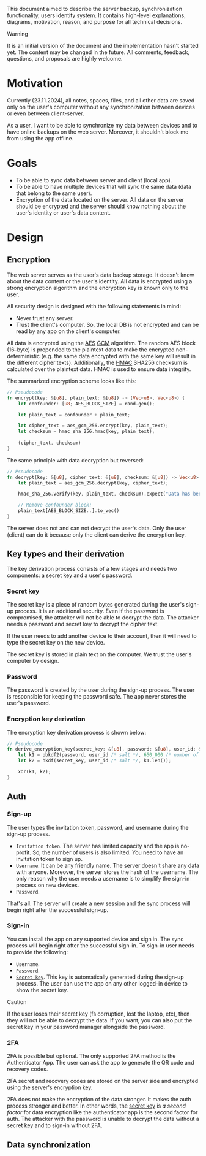 This document aimed to describe the server backup, synchronization functionality, users identity system. It contains high-level explanations, diagrams, motivation, reason, and purpose for all technical decisions.

> [!WARNING]
> It is an initial version of the document and the implementation hasn't started yet. The content may be changed in the future.
> All comments, feedback, questions, and proposals are highly welcome.

# Motivation

Currently (23.11.2024), all notes, spaces, files, and all other data are saved only on the user's computer without any synchronization between devices or even between client-server.

As a user, I want to be able to synchronize my data between devices and to have online backups on the web server. Moreover, it shouldn't block me from using the app offline.

# Goals

- To be able to sync data between server and client (local app).
- To be able to have multiple devices that will sync the same data (data that belong to the same user).
- Encryption of the data located on the server. All data on the server should be encrypted and the server should know nothing about the user's identity or user's data content.

# Design

## Encryption

The web server serves as the user's data backup storage. It doesn't know about the data content or the user's identity. All data is encrypted using a strong encryption algorithm and the encryption key is known only to the user.

All security design is designed with the following statements in mind:

* Never trust any server.
* Trust the client's computer. So, the local DB is not encrypted and can be read by any app on the client's computer.

All data is encrypted using the [AES](https://en.wikipedia.org/wiki/Advanced_Encryption_Standard) [GCM](https://en.wikipedia.org/wiki/Galois/Counter_Mode) algorithm. The random AES block (16-byte) is prepended to the plaintext data to make the encrypted non-deterministic (e.g. the same data encrypted with the same key will result in the different cipher texts).
Additionally, the [HMAC](https://en.wikipedia.org/wiki/HMAC) SHA256 checksum is calculated over the plaintext data. HMAC is used to ensure data integrity.

The summarized encryption scheme looks like this:

```rust
// Pseudocode
fn encrypt(key: &[u8], plain_text: &[u8]) -> (Vec<u8>, Vec<u8>) {
    let confounder: [u8; AES_BLOCK_SIZE] = rand.gen();

    let plain_text = confounder + plain_text;

    let cipher_text = aes_gcm_256.encrypt(key, plain_text);
    let checksum = hmac_sha_256.hmac(key, plain_text);
    
    (cipher_text, checksum)
}
```

The same principle with data decryption but reversed:

```rust
// Pseudocode
fn decrypt(key: &[u8], cipher_text: &[u8], checksum: &[u8]) -> Vec<u8> {
    let plain_text = aes_gcm_256.decrypt(key, cipher_text);

    hmac_sha_256.verify(key, plain_text, checksum).expect("Data has been corrupted");

    // Remove confounder block:
    plain_text[AES_BLOCK_SIZE..].to_vec()
}
```

The server does not and can not decrypt the user's data. Only the user (client) can do it because only the client can derive the encryption key.

## Key types and their derivation

The key derivation process consists of a few stages and needs two components: a secret key and a user's password.

### Secret key

The secret key is a piece of random bytes generated during the user's sign-up process. It is an additional security. Even if the password is compromised, the attacker will not be able to decrypt the data. The attacker needs a password and secret key to decrypt the cipher text.

If the user needs to add another device to their account, then it will need to type the secret key on the new device.

The secret key is stored in plain text on the computer. We trust the user's computer by design.

### Password

The password is created by the user during the sign-up process. The user is responsible for keeping the password safe. The app never stores the user's password.

### Encryption key derivation

The encryption key derivation process is shown below:

```rust
// Pseudocode
fn derive_encryption_key(secret_key: &[u8], password: &[u8], user_id: &[u8]) -> Vec<u8> {
    let k1 = pbkdf2(password, user_id /* salt */, 650_000 /* number of iterations */);
    let k2 = hkdf(secret_key, user_id /* salt */, k1.len());

    xor(k1, k2);
}
```

## Auth

### Sign-up

The user types the invitation token, password, and username during the sign-up process.

* `Invitation token`. The server has limited capacity and the app is no-profit. So, the number of users is also limited. You need to have an invitation token to sign up.
* `Username`. It can be any friendly name. The server doesn't share any data with anyone. Moreover, the server stores the hash of the username. The only reason why the user needs a username is to simplify the sign-in process on new devices.
* `Password`.

That's all. The server will create a new session and the sync process will begin right after the successful sign-up.

### Sign-in

You can install the app on any supported device and sign in. The sync process will begin right after the successful sign-in. To sign-in user needs to provide the following:

* `Username`.
* `Password`.
* [`Secret key`](#secret-key). This key is automatically generated during the sign-up process. The user can use the app on any other logged-in device to show the secret key.

> [!CAUTION]
> If the user loses their secret key (fs corruption, lost the laptop, etc), then they will not be able to decrypt the data. If you want, you can also put the secret key in your password manager alongside the password.

### 2FA

2FA is possible but optional. The only supported 2FA method is the Authenticator App. The user can ask the app to generate the QR code and recovery codes.

2FA secret and recovery codes are stored on the server side and encrypted using the server's encryption key.

2FA does not make the encryption of the data stronger. It makes the auth process stronger and better. In other words, the [secret key](#secret-key) is *a second factor* for data encryption like the authenticator app is the second factor for auth. The attacker with the password is unable to decrypt the data without a secret key and to sign-in without 2FA.

## Data synchronization
